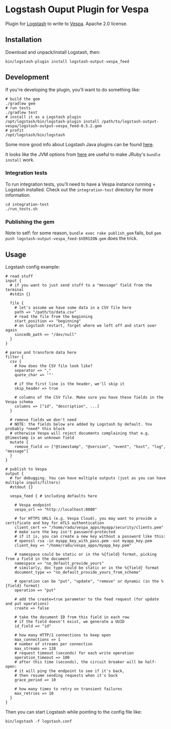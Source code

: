 # Logstash Ouput Plugin for Vespa

Plugin for [Logstash](https://github.com/elastic/logstash) to write to [Vespa](https://vespa.ai). Apache 2.0 license.

## Installation

Download and unpack/install Logstash, then:
```
bin/logstash-plugin install logstash-output-vespa_feed
```

## Development
If you're developing the plugin, you'll want to do something like:
```
# build the gem
./gradlew gem
# run tests
./gradlew test
# install it as a Logstash plugin
/opt/logstash/bin/logstash-plugin install /path/to/logstash-output-vespa/logstash-output-vespa_feed-0.5.2.gem
# profit
/opt/logstash/bin/logstash
```
Some more good info about Logstash Java plugins can be found [here](https://www.elastic.co/guide/en/logstash/current/java-output-plugin.html).

It looks like the JVM options from [here](https://github.com/logstash-plugins/.ci/blob/main/dockerjdk17.env)
are useful to make JRuby's `bundle install` work.

### Integration tests
To run integration tests, you'll need to have a Vespa instance running + Logstash installed. Check out the `integration-test` directory for more information.

```
cd integration-test
./run_tests.sh
```

### Publishing the gem

Note to self: for some reason, `bundle exec rake publish_gem` fails, but `gem push logstash-output-vespa_feed-$VERSION.gem`
does the trick.

## Usage

Logstash config example:

```
# read stuff
input {
  # if you want to just send stuff to a "message" field from the terminal
  #stdin {}

  file {
    # let's assume we have some data in a CSV file here
    path => "/path/to/data.csv"
    # read the file from the beginning
    start_position => "beginning"
    # on Logstash restart, forget where we left off and start over again
    sincedb_path => "/dev/null"
  }
}

# parse and transform data here
filter {
  csv {
    # how does the CSV file look like?
    separator => ","
    quote_char => '"'

    # if the first line is the header, we'll skip it
    skip_header => true

    # columns of the CSV file. Make sure you have these fields in the Vespa schema
    columns => ["id", "description", ...]
  }

  # remove fields we don't need
  # NOTE: the fields below are added by Logstash by default. You probably *need* this block
  # otherwise Vespa will reject documents complaining that e.g. @timestamp is an unknown field
  mutate {
    remove_field => ["@timestamp", "@version", "event", "host", "log", "message"]
  }
}

# publish to Vespa
output {
  # for debugging. You can have multiple outputs (just as you can have multiple inputs/filters)
  #stdout {}

  vespa_feed { # including defaults here
  
    # Vespa endpoint
    vespa_url => "http://localhost:8080"
    
    # for HTTPS URLS (e.g. Vespa Cloud), you may want to provide a certificate and key for mTLS authentication
    client_cert => "/home/radu/vespa_apps/myapp/security/clients.pem"
    # make sure the key isn't password-protected
    # if it is, you can create a new key without a password like this:
    # openssl rsa -in myapp_key_with_pass.pem -out myapp_key.pem
    client_key => "/home/radu/vespa_apps/myapp_key.pem"
    
    # namespace could be static or in the %{field} format, picking from a field in the document
    namespace => "no_default_provide_yours"
    # similarly, doc type could be static or in the %{field} format
    document_type => "no_default_provide_yours_from_schema"
    
    # operation can be "put", "update", "remove" or dynamic (in the %{field} format)
    operation => "put"
    
    # add the create=true parameter to the feed request (for update and put operations)
    create => false

    # take the document ID from this field in each row
    # if the field doesn't exist, we generate a UUID
    id_field => "id"

    # how many HTTP/2 connections to keep open
    max_connections => 1
    # number of streams per connection
    max_streams => 128
    # request timeout (seconds) for each write operation
    operation_timeout => 180
    # after this time (seconds), the circuit breaker will be half-open:
    # it will ping the endpoint to see if it's back,
    # then resume sending requests when it's back
    grace_period => 10
    
    # how many times to retry on transient failures
    max_retries => 10
  }
}
```

Then you can start Logstash while pointing to the config file like:
```
bin/logstash -f logstash.conf
```

